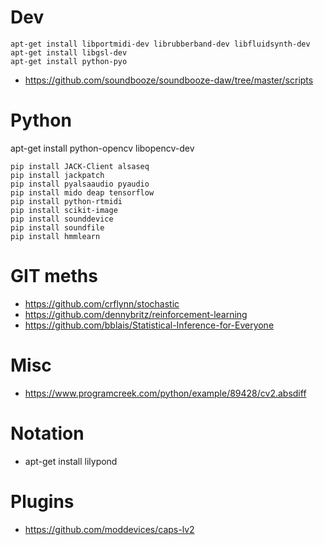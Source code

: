# Dev

```
apt-get install libportmidi-dev librubberband-dev libfluidsynth-dev 
apt-get install libgsl-dev 
apt-get install python-pyo
```

- https://github.com/soundbooze/soundbooze-daw/tree/master/scripts

# Python

apt-get install python-opencv libopencv-dev

```
pip install JACK-Client alsaseq 
pip install jackpatch
pip install pyalsaaudio pyaudio 
pip install mido deap tensorflow
pip install python-rtmidi
pip install scikit-image
pip install sounddevice
pip install soundfile
pip install hmmlearn
```

# GIT meths

- https://github.com/crflynn/stochastic
- https://github.com/dennybritz/reinforcement-learning
- https://github.com/bblais/Statistical-Inference-for-Everyone

# Misc

- https://www.programcreek.com/python/example/89428/cv2.absdiff

# Notation

 - apt-get install lilypond
 
# Plugins

- https://github.com/moddevices/caps-lv2
